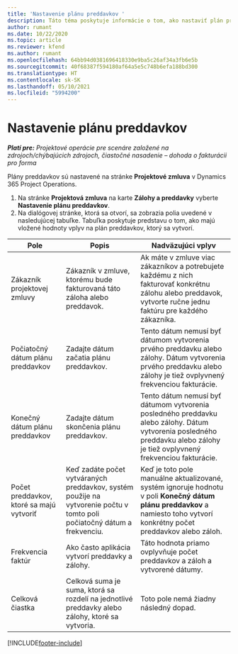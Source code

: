 ```yaml
---
title: 'Nastavenie plánu preddavkov '
description: Táto téma poskytuje informácie o tom, ako nastaviť plán preddavkov v Project Operations.
author: rumant
ms.date: 10/22/2020
ms.topic: article
ms.reviewer: kfend
ms.author: rumant
ms.openlocfilehash: 64bb94d0381696418330e9ba5c26af34a3fb6e5b
ms.sourcegitcommit: 40f68387f594180af64a5e5c748b6efa188bd300
ms.translationtype: HT
ms.contentlocale: sk-SK
ms.lasthandoff: 05/10/2021
ms.locfileid: "5994200"
---
```

# <a name="set-up-a-retainer-schedule"></a>Nastavenie plánu preddavkov 

_**Platí pre:** Projektové operácie pre scenáre založené na zdrojoch/chýbajúcich zdrojoch, čiastočné nasadenie – dohoda o fakturácii pro forma_

Plány preddavkov sú nastavené na stránke **Projektové zmluva** v Dynamics 365 Project Operations.

1. Na stránke **Projektová zmluva** na karte **Zálohy a preddavky** vyberte **Nastavenie plánu preddavkov**.
2. Na dialógovej stránke, ktorá sa otvorí, sa zobrazia polia uvedené v nasledujúcej tabuľke. Tabuľka poskytuje predstavu o tom, ako majú vložené hodnoty vplyv na plán preddavkov, ktorý sa vytvorí.

| Pole | Popis | Nadväzujúci vplyv |
| --- | --- | --- |
| Zákazník projektovej zmluvy | Zákazník v zmluve, ktorému bude fakturovaná táto záloha alebo preddavok. | Ak máte v zmluve viac zákazníkov a potrebujete každému z nich fakturovať konkrétnu zálohu alebo preddavok, vytvorte ručne jednu faktúru pre každého zákazníka. |
| Počiatočný dátum plánu preddavkov | Zadajte dátum začatia plánu preddavkov. | Tento dátum nemusí byť dátumom vytvorenia prvého preddavku alebo zálohy. Dátum vytvorenia prvého preddavku alebo zálohy je tiež ovplyvnený frekvenciou fakturácie. |
| Konečný dátum plánu preddavkov | Zadajte dátum skončenia plánu preddavkov. | Tento dátum nemusí byť dátumom vytvorenia posledného preddavku alebo zálohy. Dátum vytvorenia posledného preddavku alebo zálohy je tiež ovplyvnený frekvenciou fakturácie. |
| Počet preddavkov, ktoré sa majú vytvoriť | Keď zadáte počet vytváraných preddavkov, systém použije na vytvorenie počtu v tomto poli počiatočný dátum a frekvenciu. | Keď je toto pole manuálne aktualizované, systém ignoruje hodnotu v poli **Konečný dátum plánu preddavkov** a namiesto toho vytvorí konkrétny počet preddavkov alebo záloh. |
| Frekvencia faktúr | Ako často aplikácia vytvorí preddavky a zálohy. | Táto hodnota priamo ovplyvňuje počet preddavkov a záloh a vytvorené dátumy. |
| Celková čiastka | Celková suma je suma, ktorá sa rozdelí na jednotlivé preddavky alebo zálohy, ktoré sa vytvoria. | Toto pole nemá žiadny následný dopad. |


[!INCLUDE[footer-include](../../includes/footer-banner.md)]